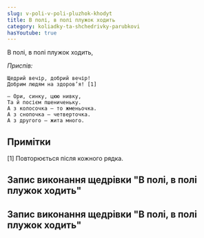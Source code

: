 ```yaml
---
slug: v-poli-v-poli-pluzhok-khodyt
title: В полі, в полі плужок ходить
category: koliadky-ta-shchedrivky-parubkovi
hasYoutube: true
---
```

В полі, в полі плужок ходить,

*Приспів:*
```
Щедрий вечір, добрий вечір!
Добрим людям на здоров’я! [1]
```

```
– Ори, синку, цюю нивку,
Та й посієм пшениченьку.
А з колосочка — то жменьочка.
А з снопочка — четверточка.
А з другого — жита много.
```

## Примітки

[1] Повторюється після кожного рядка.

## Запис виконання щедрівки "В полі, в полі плужок ходить"

<YoutubeIframe id="xGqmjtL0Hws" className="md:w-4/5" />

## Запис виконання щедрівки "В полі, в полі плужок ходить"

<YoutubeIframe id="d1fkwP06nEE" className="md:w-4/5" />
